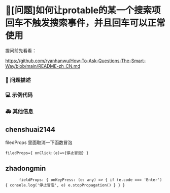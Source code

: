# 🧐[问题]如何让protable的某一个搜索项回车不触发搜索事件，并且回车可以正常使用

提问前先看看：

https://github.com/ryanhanwu/How-To-Ask-Questions-The-Smart-Way/blob/main/README-zh_CN.md

### 🧐 问题描述

<!--
详细地描述问题，让大家都能理解
-->

### 💻 示例代码

<!--
如果你有解决方案，在这里清晰地阐述
-->

### 🚑 其他信息

<!--
如截图等其他信息可以贴在这里
-->

## chenshuai2144

filedProps 里面取消一下函数冒泡

`filedProps={ onClick:(e)=>{停止冒泡} }`

## zhadongmin

`      fieldProps: {
        onKeyPress: (e: any) => {
          if (e.code === 'Enter') {
            console.log('停止冒泡', e)
            e.stopPropagation()
          }
        }
      }`
